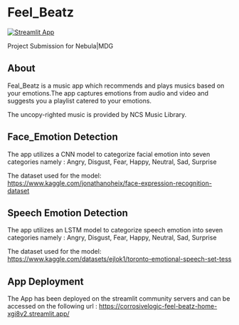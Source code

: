 # Feel_Beatz
[![Streamlit App](https://static.streamlit.io/badges/streamlit_badge_black_white.svg)](https://corrosivelogic-feel-beatz-home-xgi8v2.streamlit.app/)

Project Submission for Nebula|MDG

## About

Feal_Beatz is a music app which recommends and plays musics based on your emotions.The app captures emotions from audio and video and suggests you a playlist catered to your emotions.

The uncopy-righted music is provided by NCS Music Library.

## Face_Emotion Detection
 
The app utilizes a CNN model to categorize facial emotion into seven categories namely : Angry, Disgust, Fear, Happy, Neutral, Sad, Surprise

The dataset used for the model: https://www.kaggle.com/jonathanoheix/face-expression-recognition-dataset

## Speech Emotion Detection

The app utilizes an LSTM model to categorize speech emotion into seven categories namely : Angry, Disgust, Fear, Happy, Neutral, Sad, Surprise

The dataset used for the model: https://www.kaggle.com/datasets/ejlok1/toronto-emotional-speech-set-tess

## App Deployment 

The App has been deployed on the streamlit community servers and can be accessed on the following url : https://corrosivelogic-feel-beatz-home-xgi8v2.streamlit.app/ 
